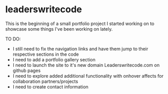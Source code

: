 # leaderswritecode
This is the beginning of a small portfolio project I started working on to showcase some things I've been working on lately. 


TO DO:

- I still need to fix the navigation links and have them jump to their respective sections in the code 
- I need to add a portfolio gallery section
- I need to launch the site to it's new domain Leaderswritecode.com on github pages
- I need to explore added additional functionality with onhover affects for collaboration partners/projects
- I need to create contact information

